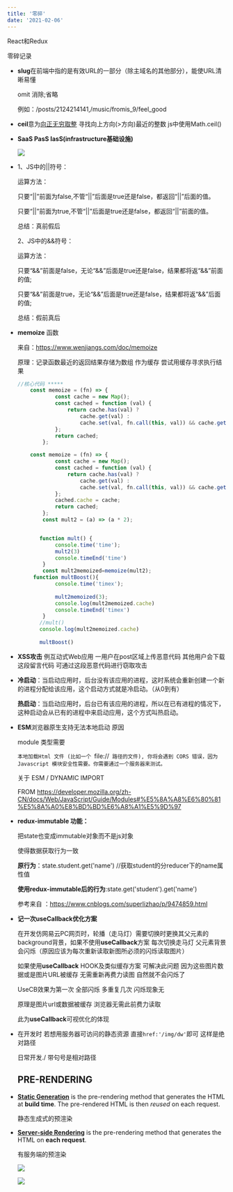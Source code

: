 ```yaml
---
title: '零碎'
date: '2021-02-06'
---
```


React和Redux

零碎记录



* **slug**在前端中指的是有效URL的一部分（除主域名的其他部分），能使URL清晰易懂

  omit 消除;省略

  例如：/posts/2124214141,/music/fromis_9/feel_good

* **ceil**意为[向正无穷取整](javascript:;) 寻找向上方向(>方向)最近的整数 js中使用Math.ceil()

* **SaaS PasS IasS(infrastructure基础设施)**

  <img src='/images/what-is-saas.png'/>

* 1、JS中的||符号：

  运算方法：

     只要“||”前面为false,不管“||”后面是true还是false，都返回“||”后面的值。

     只要“||”前面为true,不管“||”后面是true还是false，都返回“||”前面的值。

  总结：真前假后

  2、JS中的&&符号：

  运算方法：

     只要“&&”前面是false，无论“&&”后面是true还是false，结果都将返“&&”前面的值;

     只要“&&”前面是true，无论“&&”后面是true还是false，结果都将返“&&”后面的值;

  总结：假前真后
  
  
  
* **memoize** 函数

  来自：https://www.wenjiangs.com/doc/memoize

  原理：记录函数最近的返回结果存储为数组 作为缓存 尝试用缓存寻求执行结果

  ```js
  //核心代码 *****
      const memoize = (fn) => {
              const cache = new Map();
              const cached = function (val) {
                  return cache.has(val) ?
                      cache.get(val) :
                      cache.set(val, fn.call(this, val)) && cache.get(val);
              };
              return cached;
          };
  ```

  ```js
      const memoize = (fn) => {
              const cache = new Map();
              const cached = function (val) {
                  return cache.has(val) ?
                      cache.get(val) :
                      cache.set(val, fn.call(this, val)) && cache.get(val);
              };
              cached.cache = cache;
              return cached;
          };
          const mult2 = (a) => (a * 2);
  
  
         function mult() {
              console.time('time');
              mult2(3)
              console.timeEnd('time')
          }
          const mult2memoized=memoize(mult2);
       function multBoost(){
              console.time('timex');
            
              mult2memoized(3);
              console.log(mult2memoized.cache)
              console.timeEnd('timex')
          }
         //mult()
         console.log(mult2memoized.cache)
        
         multBoost()
  ```

* **XSS攻击** 例互动式Web应用 一用户在post区域上传恶意代码 其他用户会下载这段留言代码 可通过这段恶意代码进行窃取攻击

* **冷启动**：当启动应用时，后台没有该应用的进程，这时系统会重新创建一个新的进程分配给该应用，这个启动方式就是冷启动。（从0到有）

  **热启动**：当启动应用时，后台已有该应用的进程，所以在已有进程的情况下，这种启动会从已有的进程中来启动应用，这个方式叫热启动。  

* **ESM**浏览器原生支持无法本地启动 原因

  module 类型需要

  `本地加载Html 文件 (比如一个 `file://` 路径的文件), 你将会遇到 CORS 错误，因为Javascript 模块安全性需要。你需要通过一个服务器来测试。`

  关于 ESM / DYNAMIC IMPORT 

  FROM https://developer.mozilla.org/zh-CN/docs/Web/JavaScript/Guide/Modules#%E5%8A%A8%E6%80%81%E5%8A%A0%E8%BD%BD%E6%A8%A1%E5%9D%97
  
* **redux-immutable 功能：**

  把state也变成immutable对象而不是js对象

  使得数据获取行为一致

  **原行为**：state.student.get('name') //获取student的分reducer下的name属性值

  **使用redux-immutable后的行为**:state.get('student').get('name') 

  参考来自 ：https://www.cnblogs.com/superlizhao/p/9474859.html
  
* **记一次useCallback优化方案**

  在开发仿网易云PC网页时，轮播（走马灯）需要切换时更换其父元素的background背景，如果不使用**useCallback**方案 每次切换走马灯 父元素背景会闪烁（原因应该为每次重新读取新图所必须的闪烁读取图片）

  如果使用**useCallback** HOOK及类似缓存方案 可解决此问题 因为这些图片数据或是图片URL被缓存 无需重新再费力读图 自然就不会闪烁了

  UseCB效果为第一次 全部闪烁 多重复几次 闪烁现象无

  原理是图片url或数据被缓存 浏览器无需此前费力读取

  此为**useCallback**可视优化的体现
  
* 在开发时 若想用服务器可访问的静态资源 直接`href:'/img/dw'`即可 这样是绝对路径

  日常开发./ 带句号是相对路径

  ## PRE-RENDERING

* [**Static Generation**](https://nextjs.org/docs/basic-features/pages#static-generation-recommended) is the pre-rendering method that generates the HTML at **build time**. The pre-rendered HTML is then *reused* on each request.

  静态生成式的预渲染

* [**Server-side Rendering**](https://nextjs.org/docs/basic-features/pages#server-side-rendering) is the pre-rendering method that generates the HTML on **each request**.

  有服务端的预渲染

  ![](https://nextjs.org/static/images/learn/data-fetching/static-generation.png)
  
  ![](https://nextjs.org/static/images/learn/data-fetching/server-side-rendering.png)
